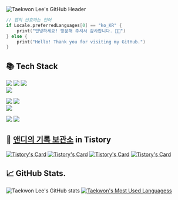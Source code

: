 <img src="https://capsule-render.vercel.app/api?type=waving&color=228B2E&height=200&section=header&text=Andy's%20GitHub%20:)&fontSize=80&fontColor=001429&animation=fadeIn" alt="Taekwon Lee's GitHub Header">

```Swift
// 앱의 선호하는 언어
if Locale.preferredLanguages[0] == "ko_KR" {
    print("안녕하세요! 방문해 주셔서 감사합니다. 🙇🏻")
} else {
    print("Hello! Thank you for visiting my GitHub.")
}
```

## 📚 Tech Stack
<a href="https://docs.swift.org/swift-book/documentation/the-swift-programming-language/" target="_blank"><img src="https://img.shields.io/badge/Swift-F05138?style=flat-square&logo=Swift&logoColor=white"/></a>
<a href="https://github.com/ReactiveX/RxSwift" target="_blank"><img src="https://img.shields.io/badge/RxSwift-B7178C?style=flat-square&logo=ReactiveX&logoColor=white"/></a>
<a href="https://realm.io/realm-swift/" target="_blank"><img src="https://img.shields.io/badge/RealmSwift-39477F?style=flat-square&logo=Realm&logoColor=white"/></a>
<br>
<a href="https://developer.apple.com/xcode/" target="_blank"><img src="https://img.shields.io/badge/Xcode-147EFB?style=flat-square&logo=Xcode&logoColor=white"/></a>

<a href="https://git-scm.com/" target="_blank"><img src="https://img.shields.io/badge/Git-F05032?style=flat-square&logo=Git&logoColor=white"/></a>
<a href="https://github.com/" target="_blank"><img src="https://img.shields.io/badge/GitHub-181717?style=flat-square&logo=GitHub&logoColor=white"/></a>
<br>
<a href="https://developer.apple.com/xcode/" target="_blank"><img src="https://img.shields.io/badge/iTerm2-000000?style=flat-square&logo=iTerm2&logoColor=white"/></a>


<a href="https://insomnia.rest/" target="_blank"><img src="https://img.shields.io/badge/Insomnia-4000BF?style=flat-square&logo=Insomnia&logoColor=white"/></a>
<a href="https://www.postman.com/" target="_blank"><img src="https://img.shields.io/badge/Postman-FF6C37?style=flat-square&logo=Postman&logoColor=white"/></a>

## 📝 [앤디의 기록 보관소](https://andy-archive.tistory.com/) in Tistory


[![Tistory's Card](https://github-readme-tistory-card.vercel.app/api?name=andy-archive&postId=170)](https://andy-archive.tistory.com/170)
[![Tistory's Card](https://github-readme-tistory-card.vercel.app/api?name=andy-archive&postId=158)](https://andy-archive.tistory.com/158)
[![Tistory's Card](https://github-readme-tistory-card.vercel.app/api?name=andy-archive&postId=149)](https://andy-archive.tistory.com/149)
[![Tistory's Card](https://github-readme-tistory-card.vercel.app/api?name=andy-archive&postId=85)](https://andy-archive.tistory.com/85)

## 📈 GitHub Stats.
![Taekwon Lee's GitHub stats](https://github-readme-stats.vercel.app/api?username=andy-archive&show_icons=true&theme=swift) [![Taekwon's Most Used Languagess](https://github-readme-stats.vercel.app/api/top-langs/?username=andy-archive&langs_count=5&layout=compact&theme=swift)](https://github.com/andy-archive/andy-archive)
